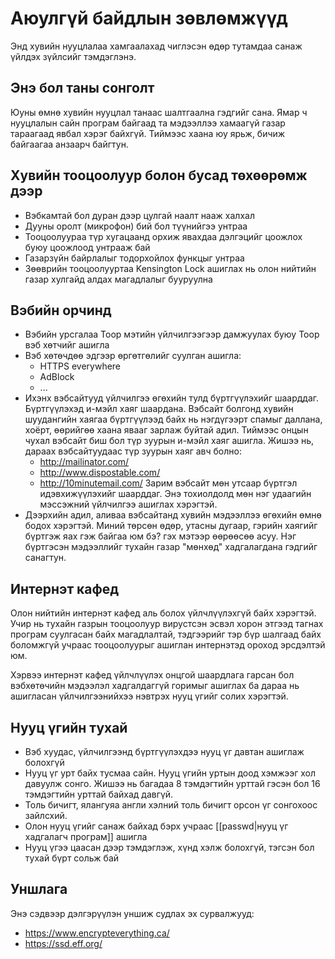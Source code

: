 Аюулгүй байдлын зөвлөмжүүд
==========================

Энд хувийн нууцлалаа хамгаалахад чиглэсэн
өдөр тутамдаа санаж үйлдэх зүйлсийг
тэмдэглэнэ.


Энэ бол таны сонголт
--------------------

Юуны өмнө хувийн нууцлал танаас шалтгаална
гэдгийг сана. Ямар ч нууцлалын сайн програм
байгаад та мэдээллээ хамаагүй газар тараагаад
явбал хэрэг байхгүй. Тиймээс хаана юу ярьж,
бичиж байгаагаа анзаарч байгтун.


Хувийн тооцоолуур болон бусад төхөөрөмж дээр
--------------------------------------------

* Вэбкамтай бол дуран дээр цулгай наалт нааж халхал
* Дууны оролт (микрофон) бий бол түүнийгээ унтраа
* Тооцоолуураа түр хугацаанд орхиж явахдаа
  дэлгэцийг цоожлох буюу цоожлоод унтрааж бай
* Газарзүйн байрлалыг тодорхойлох функцыг унтраа
* Зөөврийн тооцоолууртаа Kensington Lock ашиглах нь
  олон нийтийн газар хулгайд алдах магадлалыг бууруулна


Вэбийн орчинд
--------------

* Вэбийн урсгалаа Тоор мэтийн үйлчилгээгээр дамжуулах
  буюу Тоор вэб хөтчийг ашигла
* Вэб хөтөчдөө эдгээр өргөтгөлийг суулган ашигла:
  * HTTPS everywhere
  * AdBlock
  * ...
* Ихэнх вэбсайтууд үйлчилгээ өгөхийн тулд бүртгүүлэхийг
  шаарддаг. Бүртгүүлэхэд и-мэйл хаяг шаардана. Вэбсайт
  болгонд хувийн шуудангийн хаягаа бүртгүүлээд байх нь
  нэгдүгээрт спамыг даллана, хоёрт, өөрийгөө хаана явааг
  зарлаж буйтай адил. Тиймээс онцын чухал вэбсайт биш бол
  түр зуурын и-мэйл хаяг ашигла. Жишээ нь, дараах
  вэбсайтуудаас түр зуурын хаяг авч болно:
  * http://mailinator.com/
  * http://www.dispostable.com/
  * http://10minutemail.com/
  Зарим вэбсайт мөн утсаар бүртгэл идэвхижүүлэхийг шаарддаг.
  Энэ тохиолдолд мөн нэг удаагийн мэссэжний үйлчилгээ ашиглах
  хэрэгтэй.
* Дээрхийн адил, аливаа вэбсайтанд хувийн мэдээллээ өгөхийн
  өмнө бодох хэрэгтэй. Миний төрсөн өдөр, утасны дугаар, гэрийн
  хаягийг бүртгэж яах гэж байгаа юм бэ? гэх мэтээр өөрөөсөө асуу.
  Нэг бүртгэсэн мэдээллийг тухайн газар "мөнхөд" хадгалагдана
  гэдгийг санагтун.

Интернэт кафед
--------------

Олон нийтийн интернэт кафед аль болох үйлчлүүлэхгүй байх хэрэгтэй.
Учир нь тухайн газрын тооцоолуур вирустсэн эсвэл хорон этгээд
тагнах програм суулгасан байх магадлалтай, тэдгээрийг тэр бүр
шалгаад байх боломжгүй учраас тооцоолуурыг ашиглан интернэтэд
ороход эрсдэлтэй юм.

Хэрвээ интернэт кафед үйлчлүүлэх онцгой шаардлага гарсан бол
вэбхөтөчийн мэдээлэл хадгалдаггүй горимыг ашиглах ба
дараа нь ашигласан үйлчилгээнийхээ нэвтрэх нууц үгийг солих
хэрэгтэй.

Нууц үгийн тухай
----------------

* Вэб хуудас, үйлчилгээнд бүртгүүлэхдээ нууц үг
  давтан ашиглаж болохгүй
* Нууц үг урт байх тусмаа сайн. Нууц үгийн уртын доод хэмжээг
  хол давуулж сонго. Жишээ нь багадаа 8 тэмдэгтийн урттай гэсэн бол
  16 тэмдэгтийн урттай байхад давгүй.
* Толь бичигт, ялангуяа англи хэлний толь бичигт орсон
  үг сонгохоос зайлсхий.
* Олон нууц үгийг санаж байхад бэрх учраас
  [[passwd|нууц үг хадгалагч програм]] ашигла
* Нууц үгээ цаасан дээр тэмдэглэж, хүнд хэлж болохгүй,
  тэгсэн бол тухай бүрт сольж бай


Уншлага
-------

Энэ сэдвээр дэлгэрүүлэн уншиж судлах эх сурвалжууд:

* https://www.encrypteverything.ca/
* https://ssd.eff.org/
